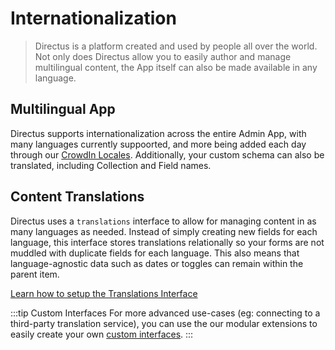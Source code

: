 # Internationalization

> Directus is a platform created and used by people all over the world. Not only does Directus allow you to easily author and manage multilingual content, the App itself can also be made available in any language.

## Multilingual App

Directus supports internationalization across the entire Admin App, with many languages currently suppoorted, and more being added each day through our [CrowdIn Locales](https://locales.directus.io/). Additionally, your custom schema can also be translated, including Collection and Field names.

## Content Translations

Directus uses a `translations` interface to allow for managing content in as many languages as needed. Instead of simply creating new fields for each language, this interface stores translations relationally so your forms are not muddled with duplicate fields for each language. This also means that language-agnostic data such as dates or toggles can remain within the parent item.

[Learn how to setup the Translations Interface](/guides/relationships.md#translations)

:::tip Custom Interfaces
For more advanced use-cases (eg: connecting to a third-party translation service), you can use the our modular extensions to easily create your own [custom interfaces](/extensions/interfaces.md).
:::

